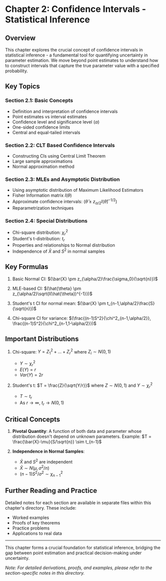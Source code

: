 # Chapter 2: Confidence Intervals - Statistical Inference

## Overview

This chapter explores the crucial concept of confidence intervals in statistical inference - a fundamental tool for quantifying uncertainty in parameter estimation. We move beyond point estimates to understand how to construct intervals that capture the true parameter value with a specified probability.

## Key Topics

### Section 2.1: Basic Concepts

- Definition and interpretation of confidence intervals
- Point estimates vs interval estimates
- Confidence level and significance level ($\alpha$)
- One-sided confidence limits
- Central and equal-tailed intervals

### Section 2.2: CLT Based Confidence Intervals

- Constructing CIs using Central Limit Theorem
- Large sample approximations
- Normal approximation method

### Section 2.3: MLEs and Asymptotic Distribution

- Using asymptotic distribution of Maximum Likelihood Estimators
- Fisher Information matrix $I(\theta)$
- Approximate confidence intervals: $(\hat{\theta} \pm z_{\alpha/2}I(\hat{\theta})^{-1/2})$
- Reparametrization techniques

### Section 2.4: Special Distributions

- Chi-square distribution: $\chi^2_r$
- Student's t-distribution: $t_r$
- Properties and relationships to Normal distribution
- Independence of $\bar{X}$ and $S^2$ in normal samples

## Key Formulas

1. Basic Normal CI:
   $(\bar{X} \pm z_{\alpha/2}\frac{\sigma_0}{\sqrt{n}})$

2. MLE-based CI:
   $(\hat{\theta} \pm z_{\alpha/2}\sqrt{I(\hat{\theta})^{-1}})$

3. Student's t CI for normal mean:
   $(\bar{X} \pm t_{n-1,\alpha/2}\frac{S}{\sqrt{n}})$

4. Chi-square CI for variance:
   $(\frac{(n-1)S^2}{\chi^2_{n-1,\alpha/2}}, \frac{(n-1)S^2}{\chi^2_{n-1,1-\alpha/2}})$

## Important Distributions

1. Chi-square: $Y = Z_1^2 + ... + Z_r^2$ where $Z_i \sim N(0,1)$

   - $Y \sim \chi^2_r$
   - $E(Y) = r$
   - $Var(Y) = 2r$

2. Student's t: $T = \frac{Z}{\sqrt{Y/r}}$ where $Z \sim N(0,1)$ and $Y \sim \chi^2_r$
   - $T \sim t_r$
   - As $r \to \infty$, $t_r \to N(0,1)$

## Critical Concepts

1. **Pivotal Quantity**: A function of both data and parameter whose distribution doesn't depend on unknown parameters.
   Example: $T = \frac{\bar{X}-\mu}{S/\sqrt{n}} \sim t_{n-1}$

2. **Independence in Normal Samples**:
   - $\bar{X}$ and $S^2$ are independent
   - $\bar{X} \sim N(\mu, \sigma^2/n)$
   - $(n-1)S^2/\sigma^2 \sim \chi^2_{n-1}$

## Further Reading and Practice

Detailed notes for each section are available in separate files within this chapter's directory. These include:

- Worked examples
- Proofs of key theorems
- Practice problems
- Applications to real data

---

This chapter forms a crucial foundation for statistical inference, bridging the gap between point estimation and practical decision-making under uncertainty.

_Note: For detailed derivations, proofs, and examples, please refer to the section-specific notes in this directory._
